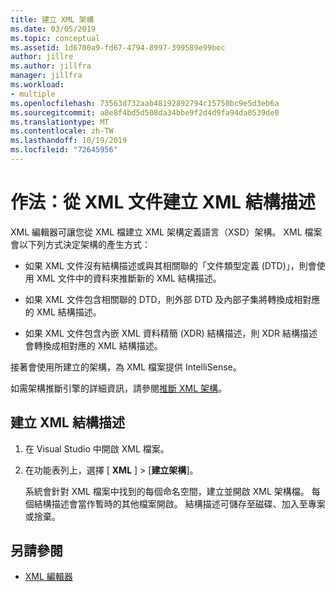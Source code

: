 ```yaml
---
title: 建立 XML 架構
ms.date: 03/05/2019
ms.topic: conceptual
ms.assetid: 1d6700a9-fd67-4794-8997-399589e99bec
author: jillre
ms.author: jillfra
manager: jillfra
ms.workload:
- multiple
ms.openlocfilehash: 73563d732aab48192892794c15750bc9e5d3eb6a
ms.sourcegitcommit: a8e8f4bd5d508da34bbe9f2d4d9fa94da0539de0
ms.translationtype: MT
ms.contentlocale: zh-TW
ms.lasthandoff: 10/19/2019
ms.locfileid: "72645956"
---
```

# <a name="how-to-create-an-xml-schema-from-an-xml-document"></a>作法：從 XML 文件建立 XML 結構描述

XML 編輯器可讓您從 XML 檔建立 XML 架構定義語言（XSD）架構。 XML 檔案會以下列方式決定架構的產生方式：

- 如果 XML 文件沒有結構描述或與其相關聯的「文件類型定義 (DTD)」，則會使用 XML 文件中的資料來推斷新的 XML 結構描述。

- 如果 XML 文件包含相關聯的 DTD，則外部 DTD 及內部子集將轉換成相對應的 XML 結構描述。

- 如果 XML 文件包含內嵌 XML 資料精簡 (XDR) 結構描述，則 XDR 結構描述會轉換成相對應的 XML 結構描述。

接著會使用所建立的架構，為 XML 檔案提供 IntelliSense。

如需架構推斷引擎的詳細資訊，請參閱[推斷 XML 架構](/dotnet/standard/data/xml/inferring-an-xml-schema)。

## <a name="to-create-an-xml-schema"></a>建立 XML 結構描述

1. 在 Visual Studio 中開啟 XML 檔案。

2. 在功能表列上，選擇 [ **XML** ]  >  [**建立架構**]。

   系統會針對 XML 檔案中找到的每個命名空間，建立並開啟 XML 架構檔。 每個結構描述會當作暫時的其他檔案開啟。 結構描述可儲存至磁碟、加入至專案或捨棄。

## <a name="see-also"></a>另請參閱

- [XML 編輯器](../xml-tools/xml-editor.md)